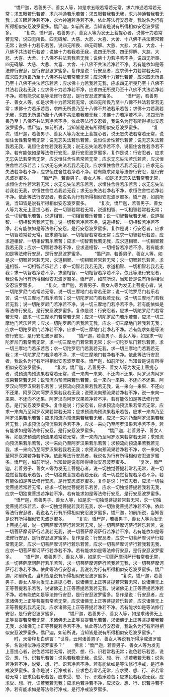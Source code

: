 <!-- { "loadSidebar": true } -->
　　“憍尸迦，若善男子、善女人等，如是求五眼若常若无常，求六神通若常若无常；求五眼若乐若苦，求六神通若乐若苦；求五眼若我若无我，求六神通若我若无我；求五眼若净若不净，求六神通若净若不净。依此等法行安忍者，我说名为行有所得相似安忍波罗蜜多。憍尸迦，如前所说，当知皆是说有所得相似安忍波罗蜜多。
　　“复次，憍尸迦，若善男子、善女人等为发无上菩提心者，说佛十力若常若无常，说四无所畏、四无碍解、大慈、大悲、大喜、大舍、十八佛不共法若常若无常；说佛十力若乐若苦，说四无所畏、四无碍解、大慈、大悲、大喜、大舍、十八佛不共法若乐若苦；说佛十力若我若无我，说四无所畏、四无碍解、大慈、大悲、大喜、大舍、十八佛不共法若我若无我；说佛十力若净若不净，说四无所畏、四无碍解、大慈、大悲、大喜、大舍、十八佛不共法若净若不净。若有能依如是等法修行安忍，是行安忍波罗蜜多。复作是说：行安忍者，应求佛十力若常若无常，应求四无所畏乃至十八佛不共法若常若无常；应求佛十力若乐若苦，应求四无所畏乃至十八佛不共法若乐若苦；应求佛十力若我若无我，应求四无所畏乃至十八佛不共法若我若无我；应求佛十力若净若不净，应求四无所畏乃至十八佛不共法若净若不净。若有能求如是等法修行安忍，是行安忍波罗蜜多。
　　“憍尸迦，若善男子、善女人等，如是求佛十力若常若无常，求四无所畏乃至十八佛不共法若常若无常；求佛十力若乐若苦，求四无所畏乃至十八佛不共法若乐若苦；求佛十力若我若无我，求四无所畏乃至十八佛不共法若我若无我；求佛十力若净若不净，求四无所畏乃至十八佛不共法若净若不净。依此等法行安忍者，我说名为行有所得相似安忍波罗蜜多。憍尸迦，如前所说，当知皆是说有所得相似安忍波罗蜜多。
　　“复次，憍尸迦，若善男子、善女人等为发无上菩提心者，说无忘失法若常若无常，说恒住舍性若常若无常；说无忘失法若乐若苦，说恒住舍性若乐若苦；说无忘失法若我若无我，说恒住舍性若我若无我；说无忘失法若净若不净，说恒住舍性若净若不净。若有能依如是等法修行安忍，是行安忍波罗蜜多。复作是说：行安忍者，应求无忘失法若常若无常，应求恒住舍性若常若无常；应求无忘失法若乐若苦，应求恒住舍性若乐若苦；应求无忘失法若我若无我，应求恒住舍性若我若无我；应求无忘失法若净若不净，应求恒住舍性若净若不净。若有能求如是等法修行安忍，是行安忍波罗蜜多。
　　“憍尸迦，若善男子、善女人等，如是求无忘失法若常若无常，求恒住舍性若常若无常；求无忘失法若乐若苦，求恒住舍性若乐若苦；求无忘失法若我若无我，求恒住舍性若我若无我；求无忘失法若净若不净，求恒住舍性若净若不净。依此等法行安忍者，我说名为行有所得相似安忍波罗蜜多。憍尸迦，如前所说，当知皆是说有所得相似安忍波罗蜜多。
　　“复次，憍尸迦，若善男子、善女人等为发无上菩提心者，说一切智若常若无常，说道相智、一切相智若常若无常；说一切智若乐若苦，说道相智、一切相智若乐若苦；说一切智若我若无我，说道相智、一切相智若我若无我；说一切智若净若不净，说道相智、一切相智若净若不净。若有能依如是等法修行安忍，是行安忍波罗蜜多。复作是说：行安忍者，应求一切智若常若无常，应求道相智、一切相智若常若无常；应求一切智若乐若苦，应求道相智、一切相智若乐若苦；应求一切智若我若无我，应求道相智、一切相智若我若无我；应求一切智若净若不净，应求道相智、一切相智若净若不净。若有能求如是等法修行安忍，是行安忍波罗蜜多。
　　“憍尸迦，若善男子、善女人等，如是求一切智若常若无常，求道相智、一切相智若常若无常；求一切智若乐若苦，求道相智、一切相智若乐若苦；求一切智若我若无我，求道相智、一切相智若我若无我；求一切智若净若不净，求道相智、一切相智若净若不净。依此等法行安忍者，我说名为行有所得相似安忍波罗蜜多。憍尸迦，如前所说，当知皆是说有所得相似安忍波罗蜜多。
　　“复次，憍尸迦，若善男子、善女人等为发无上菩提心者，说一切陀罗尼门若常若无常，说一切三摩地门若常若无常；说一切陀罗尼门若乐若苦，说一切三摩地门若乐若苦；说一切陀罗尼门若我若无我，说一切三摩地门若我若无我；说一切陀罗尼门若净若不净，说一切三摩地门若净若不净。若有能依如是等法修行安忍，是行安忍波罗蜜多。复作是说：行安忍者，应求一切陀罗尼门若常若无常，应求一切三摩地门若常若无常；应求一切陀罗尼门若乐若苦，应求一切三摩地门若乐若苦；应求一切陀罗尼门若我若无我，应求一切三摩地门若我若无我；应求一切陀罗尼门若净若不净，应求一切三摩地门若净若不净。若有能求如是等法修行安忍，是行安忍波罗蜜多。
　　“憍尸迦，若善男子、善女人等，如是求一切陀罗尼门若常若无常，求一切三摩地门若常若无常；求一切陀罗尼门若乐若苦，求一切三摩地门若乐若苦；求一切陀罗尼门若我若无我，求一切三摩地门若我若无我；求一切陀罗尼门若净若不净，求一切三摩地门若净若不净。依此等法行安忍者，我说名为行有所得相似安忍波罗蜜多。憍尸迦，如前所说，当知皆是说有所得相似安忍波罗蜜多。
　　“复次，憍尸迦，若善男子、善女人等为发无上菩提心者，说预流向预流果若常若无常，说一来向一来果、不还向不还果、阿罗汉向阿罗汉果若常若无常；说预流向预流果若乐若苦，说一来向一来果、不还向不还果、阿罗汉向阿罗汉果若乐若苦；说预流向预流果若我若无我，说一来向一来果、不还向不还果、阿罗汉向阿罗汉果若我若无我；说预流向预流果若净若不净，说一来向一来果、不还向不还果、阿罗汉向阿罗汉果若净若不净。若有能依如是等法修行安忍，是行安忍波罗蜜多。复作是说：行安忍者，应求预流向预流果若常若无常，应求一来向乃至阿罗汉果若常若无常；应求预流向预流果若乐若苦，应求一来向乃至阿罗汉果若乐若苦；应求预流向预流果若我若无我，应求一来向乃至阿罗汉果若我若无我；应求预流向预流果若净若不净，应求一来向乃至阿罗汉果若净若不净。若有能求如是等法修行安忍，是行安忍波罗蜜多。
　　“憍尸迦，若善男子、善女人等，如是求预流向预流果若常若无常，求一来向乃至阿罗汉果若常若无常；求预流向预流果若乐若苦，求一来向乃至阿罗汉果若乐若苦；求预流向预流果若我若无我，求一来向乃至阿罗汉果若我若无我；求预流向预流果若净若不净，求一来向乃至阿罗汉果若净若不净。依此等法行安忍者，我说名为行有所得相似安忍波罗蜜多。憍尸迦，如前所说，当知皆是说有所得相似安忍波罗蜜多。
　　“复次，憍尸迦，若善男子、善女人等为发无上菩提心者，说一切独觉菩提若常若无常，说一切独觉菩提若乐若苦，说一切独觉菩提若我若无我，说一切独觉菩提若净若不净。若有能依如是等法修行安忍，是行安忍波罗蜜多。复作是说：行安忍者，应求一切独觉菩提若常若无常，应求一切独觉菩提若乐若苦，应求一切独觉菩提若我若无我，应求一切独觉菩提若净若不净。若有能求如是等法修行安忍，是行安忍波罗蜜多。
　　“憍尸迦，若善男子、善女人等，如是求一切独觉菩提若常若无常，求一切独觉菩提若乐若苦，求一切独觉菩提若我若无我，求一切独觉菩提若净若不净。依此等法行安忍者，我说名为行有所得相似安忍波罗蜜多。憍尸迦，如前所说，当知皆是说有所得相似安忍波罗蜜多。
　　“复次，憍尸迦，若善男子、善女人等为发无上菩提心者，说一切菩萨摩诃萨行若常若无常，说一切菩萨摩诃萨行若乐若苦，说一切菩萨摩诃萨行若我若无我，说一切菩萨摩诃萨行若净若不净。若有能依如是等法修行安忍，是行安忍波罗蜜多。复作是说：行安忍者，应求一切菩萨摩诃萨行若常若无常，应求一切菩萨摩诃萨行若乐若苦，应求一切菩萨摩诃萨行若我若无我，应求一切菩萨摩诃萨行若净若不净。若有能求如是等法修行安忍，是行安忍波罗蜜多。
　　“憍尸迦，若善男子、善女人等，如是求一切菩萨摩诃萨行若常若无常，求一切菩萨摩诃萨行若乐若苦，求一切菩萨摩诃萨行若我若无我，求一切菩萨摩诃萨行若净若不净。依此等法行安忍者，我说名为行有所得相似安忍波罗蜜多。憍尸迦，如前所说，当知皆是说有所得相似安忍波罗蜜多。
　　“复次，憍尸迦，若善男子、善女人等为发无上菩提心者，说诸佛无上正等菩提若常若无常，说诸佛无上正等菩提若乐若苦，说诸佛无上正等菩提若我若无我，说诸佛无上正等菩提若净若不净。若有能依如是等法修行安忍，是行安忍波罗蜜多。复作是说：行安忍者，应求诸佛无上正等菩提若常若无常，应求诸佛无上正等菩提若乐若苦，应求诸佛无上正等菩提若我若无我，应求诸佛无上正等菩提若净若不净。若有能求如是等法修行安忍，是行安忍波罗蜜多。
　　“憍尸迦，若善男子、善女人等，如是求诸佛无上正等菩提若常若无常，求诸佛无上正等菩提若乐若苦，求诸佛无上正等菩提若我若无我，求诸佛无上正等菩提若净若不净。依此等法行安忍者，我说名为行有所得相似安忍波罗蜜多。憍尸迦，如前所说，当知皆是说有所得相似安忍波罗蜜多。”
　　时，天帝释复白佛言：“世尊，云何诸善男子、善女人等说有所得净戒波罗蜜多，名说相似净戒波罗蜜多？”
　　佛言：“憍尸迦，若善男子、善女人等为发无上菩提心者，说色若常若无常，说受、想、行、识若常若无常；说色若乐若苦，说受、想、行、识若乐若苦；说色若我若无我，说受、想、行、识若我若无我；说色若净若不净，说受、想、行、识若净若不净。若有能依如是等法修行净戒，是行净戒波罗蜜多。复作是说：行净戒者，应求色若常若无常，应求受、想、行、识若常若无常；应求色若乐若苦，应求受、想、行、识若乐若苦；应求色若我若无我，应求受、想、行、识若我若无我；应求色若净若不净，应求受、想、行、识若净若不净。若有能求如是等法修行净戒，是行净戒波罗蜜多。
